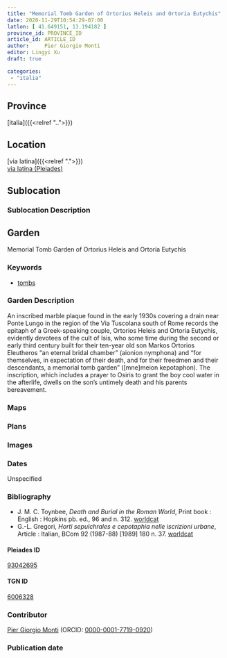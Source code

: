 ```yaml
---
title: "Memorial Tomb Garden of Ortorius Heleis and Ortoria Eutychis"
date: 2020-11-29T10:54:29-07:00
latlon: [ 41.649151, 13.194182 ]
province_id: PROVINCE_ID
article_id: ARTICLE_ID
author: 	Pier Giorgio Monti
editor: Lingyi Xu
draft: true

categories:
 - "italia"
---
```


## Province
[italia]({{<relref "..">}})

## Location

[via latina]({{<relref ".">}}) \
[via latina (Pleiades)](https://pleiades.stoa.org/places/93042695)

<!--### Location Description-->

<!-- LEAVE THIS BLANK FOR NOW -->

## Sublocation


### Sublocation Description



## Garden

Memorial Tomb Garden of Ortorius Heleis and Ortoria Eutychis

### Keywords

- [tombs](http://vocab.getty.edu/page/aat/300005926)

### Garden Description
An inscribed marble plaque found in the early 1930s covering a drain near Ponte Lungo in the region of the Via Tuscolana south of Rome records the epitaph of a Greek-speaking couple, Ortorios Heleis and Ortoria Eutychis, evidently devotees of the cult of Isis, who some time during the second or early third century built for their ten-year old son Markos Ortorios Eleutheros “an eternal bridal chamber” (aionion nymphona) and “for themselves, in expectation of their death, and for their freedmen and their descendants, a memorial tomb garden” ([mne]meion kepotaphon). The inscription, which includes a prayer to Osiris to grant the boy cool water in the afterlife, dwells on the son’s untimely death and his parents bereavement.

### Maps

<!--
{{< figure src="IMG_URL" alt="ALT_TEXT" title="CAPTION" >}}
-->

### Plans

### Images

### Dates
Unspecified

### Bibliography
- J. M. C. Toynbee, *Death and Burial in the Roman World*,  Print book : English : Hopkins pb. ed., 96 and n. 312. [worldcat](https://www.worldcat.org/title/death-and-burial-in-the-roman-world/oclc/833003812&referer=brief_results)
- G.-L. Gregori, *Horti sepulchrales e cepotaphia nelle iscrizioni urbane*, Article : Italian, BCom 92 (1987-88) [1989] 180 n. 37. [worldcat](https://www.worldcat.org/title/horti-sepulchrales-e-cepotaphia-nelle-iscrizioni-urbane/oclc/886794800&referer=brief_results)

<!--#### Periodo ID-->

<!-- [PERIODO_ID](https://pleiades.stoa.org/places/PLEIADES_ID) -->

#### Pleiades ID

[93042695](https://pleiades.stoa.org/places/93042695)

#### TGN ID
[6006328](http://vocab.getty.edu/tgn/6006328)

### Contributor

[	Pier Giorgio Monti](link) (ORCID: [0000-0001-7719-0920](https://orcid.org/0000-0001-7719-0920
))

### Publication date

<!--### Related articles-->

<!-- Links to other related articles. Leave blank for now -->